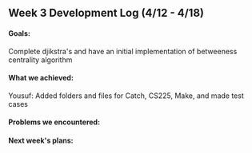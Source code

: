 ## Week 3 Development Log (4/12 - 4/18)

#### Goals: 
Complete djikstra's and have an initial implementation of betweeness centrality algorithm

#### What we achieved: 

Yousuf: Added folders and files for Catch, CS225, Make, and made test cases

#### Problems we encountered:


#### Next week's plans:
